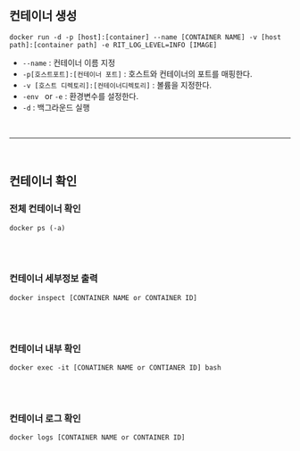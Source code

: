 ## **컨테이너 생성**
`docker run -d -p [host]:[container] --name [CONTAINER NAME] -v [host path]:[container path] -e RIT_LOG_LEVEL=INFO [IMAGE]`

- `--name` : 컨테이너 이름 지정
- `-p[호스트포트]:[컨테이너 포트]` : 호스트와 컨테이너의 포트를 매핑한다.
- `-v [호스트 디렉토리]:[컨테이너디렉토리]` : 볼륨을 지정한다.
- `-env ` or `-e` : 환경변수를 설정한다.
- `-d` : 백그라운드 실행

<br><hr><br>

## **컨테이너 확인**
### **전체 컨테이너 확인**
`docker ps (-a)`

<br> <br>

### **컨테이너 세부정보 출력**
`docker inspect [CONTAINER NAME or CONTAINER ID]`

<br> <br>

### **컨테이너 내부 확인**
`docker exec -it [CONATINER NAME or CONTIANER ID] bash`

<br> <br>

### **컨테이너 로그 확인**
`docker logs [CONTAINER NAME or CONTAINER ID]`


